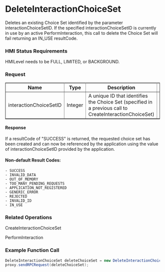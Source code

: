 # DeleteInteractionChoiceSet
Deletes an existing Choice Set identified by the parameter interactionChoiceSetID. If the specified interactionChoiceSetID is currently in use by an active PerformInteraction, this call to delete the Choice Set will fail returning an IN_USE resultCode.
### HMI Status Requirements ###

HMILevel needs to be FULL, LIMITED, or BACKGROUND.

### Request ###
<table border="1" rules="all">
  		<tr>
  			<th>Name</th>
  			<th>Type</th>
  			<th>Description</th>
                 <th>Reg.</th>
                  <th>Notes</th>
 			<th>Version</th>
  		</tr>
  		<tr>
  			<td>interactionChoiceSetID</td>
  			<td>Integer</td>
 			<td> A unique ID that identifies the Choice Set (specified in a previous call to CreateInteractionChoiceSet)</td>
                  <td>Y</td>
                  <td>Min Value: 0 <br>Max Value: 2000000000</td>
  			<td>SmartDeviceLink 1.0</td>
  		</tr>
   </table>

#### Response ###

 If a resultCode of "SUCCESS" is returned, the requested choice set has been created and can now be referenced by the application using the value of interactionChoiceSetID provided by the application.

#### Non-default Result Codes: ####

    - SUCCESS
    - INVALID_DATA
    - OUT_OF_MEMORY
    - TOO_MANY_PENDING_REQUESTS
    - APPLICATION_NOT_REGISTERED
    - GENERIC_ERROR
    - REJECTED
    - INVALID_ID
    - IN_USE  

### Related Operations ###
CreateInteractionChoiceSet

PerformInteraction

### Example Function Call ###
```java
DeleteInteractionChoiceSet deleteChoiceSet = new DeleteInteractionChoiceSet(choiceSetId);
proxy.sendRPCRequest(deleteChoiceSet);
```